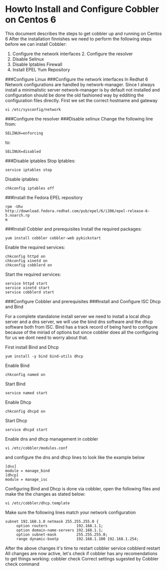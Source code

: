 # Howto Install and Configure Cobbler on Centos 6

This document describes the steps to get cobbler up and running on Centos 6
After the installation finnishes we need to perform the following steps before we can install Cobbler:

1. Configure the network interfaces 2. Configure the resolver
3. Disable Selinux
4. Disable Iptables Firewall
5. Install EPEL Yum Repository

###Configure Linux
###Configure the network interfaces
In Redhat 6 Network configurations are handled by network-manager. Since I always install a minimalistic server network-manager is by default not installed and configuration should be done the old fashioned way by edditing the configuration files directly.
First we set the correct hostname and gateway

```
vi /etc/sysconfig/network
```

###Configure the resolver
###Disable selinux
Change the following line from:
```
SELINUX=enforcing

```
to:

```
SELINUX=disabled
```

###Disable iptables
Stop Iptables:
```
service iptables stop
```

Disable iptables:
```
chkconfig iptables off
```

###Install the Fedora EPEL repository
```
rpm -Uhv
http://download.fedora.redhat.com/pub/epel/6/i386/epel-release-6-5.noarch.rp
m
```

###Install Cobbler and prerequisites
Install the required packages:
```
yum install cobbler cobbler-web pykickstart
```

Enable the required services:
```
chkconfig httpd on
chkconfig xinetd on
chkconfig cobblerd on
```

Start the required services:
```
service httpd start
service xinetd start
service cobblerd start
```

###Configure Cobbler and prerequisites 
###Install and Configure ISC Dhcp and Bind

For a complete standalone install server we need to install a local dhcp server and a dns server, we will use the bind dns software and the dhcp software both from ISC. Bind has a track record of being hard to configure because of the miriad of options but since cobbler does all the configuring for us we dont need to worry about that.

First install Bind and Dhcp
```
yum install -y bind bind-utils dhcp
```

Enable Bind
```
chkconfig named on
```

Start Bind
```
service named start
```
Enable Dhcp
```
chkconfig dhcpd on
```
Start Dhcp
```
service dhcpd start
```
Enable dns and dhcp management in cobbler
```
vi /etc/cobbler/modules.conf
```
and configure the dns and dhcp lines to look like the example below
```
[dns]
module = manage_bind
[dhcp]
module = manage_isc
```

Configuring Bind and Dhcp is done via cobbler, open the following files and make the the changes as stated below:
```
vi /etc/cobbler/dhcp.template
```

Make sure the following lines match your network configuration
```
subnet 192.168.1.0 netmask 255.255.255.0 {
     option routers             192.168.1.1;
     option domain-name-servers 192.168.1.1;
     option subnet-mask         255.255.255.0;
     range dynamic-bootp        192.168.1.100 192.168.1.254;
```
After the above changes it's time to restart cobbler
service cobblerd restart
All changes are now active, let's check if cobbler has any recomendations to get things working:
cobbler check
Correct settings sugested by Cobbler check command